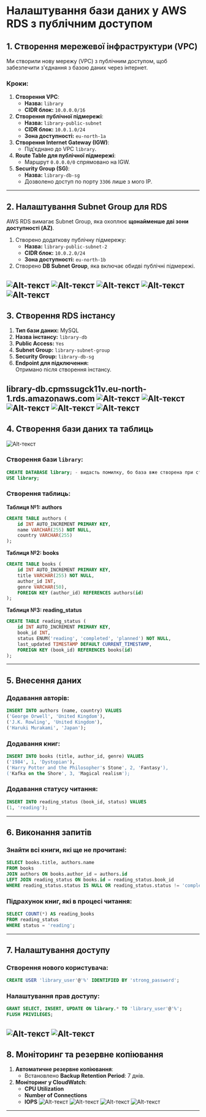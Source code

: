 
# **Налаштування бази даних у AWS RDS з публічним доступом**

## **1. Створення мережевої інфраструктури (VPC)**
Ми створили нову мережу (VPC) з публічним доступом, щоб забезпечити з'єднання з базою даних через інтернет.

### Кроки:
1. **Створення VPC**:
   - **Назва:** `library`
   - **CIDR блок:** `10.0.0.0/16`
2. **Створення публічної підмережі**:
   - **Назва:** `library-public-subnet`  
   - **CIDR блок:** `10.0.1.0/24`
   - **Зона доступності:** `eu-north-1a`
3. **Створення Internet Gateway (IGW)**:
   - Під'єднано до VPC `library`.
4. **Route Table для публічної підмережі**:
   - Маршрут `0.0.0.0/0` спрямовано на IGW.
5. **Security Group (SG)**:
   - **Назва:** `library-db-sg`
   - Дозволено доступ по порту `3306` лише з мого IP.

---

## **2. Налаштування Subnet Group для RDS**
AWS RDS вимагає Subnet Group, яка охоплює **щонайменше дві зони доступності (AZ)**.  
1. Створено додаткову публічну підмережу:  
   - **Назва:** `library-public-subnet-2`  
   - **CIDR блок:** `10.0.2.0/24`  
   - **Зона доступності:** `eu-north-1b`  
2. Створено **DB Subnet Group**, яка включає обидві публічні підмережі.

![Alt-текст](<1.png>)
![Alt-текст](<2.png>)
![Alt-текст](<3.png>)
![Alt-текст](<4.png>)
![Alt-текст](<5.png>)
---

## **3. Створення RDS інстансу**
1. **Тип бази даних:** MySQL  
2. **Назва інстансу:** `library-db`  
3. **Public Access:** `Yes`  
4. **Subnet Group:** `library-subnet-group`  
5. **Security Group:** `library-db-sg`  
6. **Endpoint для підключення:**  
   Отримано після створення інстансу.

library-db.cpmssugck11v.eu-north-1.rds.amazonaws.com
![Alt-текст](<6.png>)
![Alt-текст](<7.png>)
![Alt-текст](<8.png>)
![Alt-текст](<9.png>)
![Alt-текст](<10.png>)
---

## **4. Створення бази даних та таблиць**

![Alt-текст](<15.png>)

### Створення бази `library`:
```sql
CREATE DATABASE library; - видасть помилку, бо база вже створена при створенні інстансу РДС
USE library;
```

### Створення таблиць:

**Таблиця №1: authors**
```sql
CREATE TABLE authors (
    id INT AUTO_INCREMENT PRIMARY KEY,
    name VARCHAR(255) NOT NULL,
    country VARCHAR(255)
);
```

**Таблиця №2: books**
```sql
CREATE TABLE books (
    id INT AUTO_INCREMENT PRIMARY KEY,
    title VARCHAR(255) NOT NULL,
    author_id INT,
    genre VARCHAR(50),
    FOREIGN KEY (author_id) REFERENCES authors(id)
);
```

**Таблиця №3: reading_status**
```sql
CREATE TABLE reading_status (
    id INT AUTO_INCREMENT PRIMARY KEY,
    book_id INT,
    status ENUM('reading', 'completed', 'planned') NOT NULL,
    last_updated TIMESTAMP DEFAULT CURRENT_TIMESTAMP,
    FOREIGN KEY (book_id) REFERENCES books(id)
);
```

---

## **5. Внесення даних**

### Додавання авторів:
```sql
INSERT INTO authors (name, country) VALUES 
('George Orwell', 'United Kingdom'),
('J.K. Rowling', 'United Kingdom'),
('Haruki Murakami', 'Japan');
```

### Додавання книг:
```sql
INSERT INTO books (title, author_id, genre) VALUES 
('1984', 1, 'Dystopian'),
('Harry Potter and the Philosopher's Stone', 2, 'Fantasy'),
('Kafka on the Shore', 3, 'Magical realism');
```

### Додавання статусу читання:
```sql
INSERT INTO reading_status (book_id, status) VALUES 
(1, 'reading');
```

---

## **6. Виконання запитів**

### Знайти всі книги, які ще не прочитані:
```sql
SELECT books.title, authors.name 
FROM books
JOIN authors ON books.author_id = authors.id
LEFT JOIN reading_status ON books.id = reading_status.book_id
WHERE reading_status.status IS NULL OR reading_status.status != 'completed';
```

### Підрахунок книг, які в процесі читання:
```sql
SELECT COUNT(*) AS reading_books
FROM reading_status
WHERE status = 'reading';
```

---

## **7. Налаштування доступу**

### Створення нового користувача:
```sql
CREATE USER 'library_user'@'%' IDENTIFIED BY 'strong_password';
```

### Налаштування прав доступу:
```sql
GRANT SELECT, INSERT, UPDATE ON library.* TO 'library_user'@'%';
FLUSH PRIVILEGES;
```
![Alt-текст](<16.png>)
![Alt-текст](<17.png>)
---

## **8. Моніторинг та резервне копіювання**
1. **Автоматичне резервне копіювання**:
   - Встановлено **Backup Retention Period**: 7 днів.
2. **Моніторинг у CloudWatch**:
   - **CPU Utilization**  
   - **Number of Connections**  
   - **IOPS**
![Alt-текст](<18.png>)
![Alt-текст](<19.png>)
![Alt-текст](<20.png>)
![Alt-текст](<21.png>)
---

